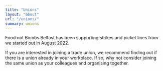 ```yaml
---
title: "Unions"
layout: "about"
url: "/unions/"
summary: unions
---
```


Food not Bombs Belfast has been supporting strikes and picket lines from we started out in August 2022. 

If you are interested in joining a trade union, we recommend finding out if there is a union already in your workplace. If so, why not consider joining the same union as your colleagues and organising together.
